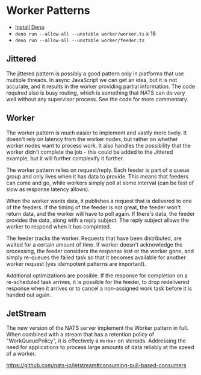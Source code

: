# Worker Patterns

- [Install Deno](https://deno.land/)
- `deno run --allow-all --unstable worker/worker.ts` x 16
- `deno run --allow-all --unstable worker/feeder.ts`




## Jittered

The jittered pattern is possibly a good pattern only in platforms that use multiple threads.
In async JavaScript we can get an idea, but it is not accurate, and it results in the worker
providing partial information. The code required also is busy routing, which is something that
NATS can do very well without any supervisor process. See the code for more commentary.


## Worker

The worker pattern is much easier to implement and vastly more lively. It doesn't rely on
latency from the worker nodes, but rather on whether worker nodes want to process work.
It also handles the possibility that the worker didn't complete the job - this could be added
to the Jittered example, but it will further complexify it further.

The worker pattern relies on request/reply. Each feeder is part of a queue group and only
lives when it has data to provide. This means that feeders can come and go, while workers
simply poll at some interval (can be fast of slow as response latency allows).

When the worker wants data, it publishes a request that is delivered to one of the feeders.
If the timing of the feeder is not great, the feeder won't return data, and the worker
will have to poll again. If there's data, the feeder provides the data, along with a reply
subject. The reply subject allows the worker to respond when it has completed.

The feeder tracks the worker. Requests that have been distributed, are waited for a certain
amount of time. If worker doesn't acknowledge the processing, the feeder considers the
response lost or the worker gone, and simply re-queues the failed task so that it
becomes available for another worker request (yes idempotent patterns are important).

Additional optimizations are possible. If the response for completion on a re-scheduled task
arrives, it is possible for the feeder, to drop redelivered response when it arrives or to
cancel a non-assigned work task before it is handed out again.


## JetStream

The new version of the NATS server implement the Worker pattern in full. When combined with a stream
that has a retention policy of "WorkQueuePolicy", it is effectively a `Worker` on steroids.
Addressing the need for applications to process large amounts of data reliably at the speed of a
worker.

https://github.com/nats-io/jetstream#consuming-pull-based-consumers
